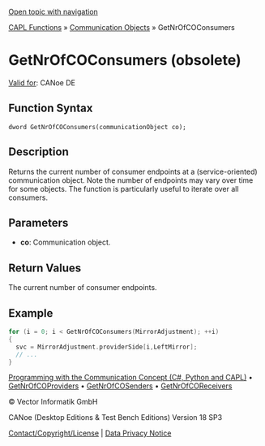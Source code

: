 [Open topic with navigation](../../../../../CANoeDEFamily.htm#Topics/CAPLFunctions/CommunicationObjects/Functions/CAPLfunctionGetNrOfCOConsumers.md)

[CAPL Functions](../../CAPLfunctions.md) » [Communication Objects](../CAPLfunctionsCOOverview.md) » GetNrOfCOConsumers

# GetNrOfCOConsumers (obsolete)

[Valid for](../../../Shared/FeatureAvailability.md):  CANoe DE

## Function Syntax

```
dword GetNrOfCOConsumers(communicationObject co);
```

## Description

Returns the current number of consumer endpoints at a (service-oriented) communication object. Note the number of endpoints may vary over time for some objects. The function is particularly useful to iterate over all consumers.

## Parameters

- **co**: Communication object.

## Return Values

The current number of consumer endpoints.

## Example

```c
for (i = 0; i < GetNrOfCOConsumers(MirrorAdjustment); ++i)
{
  svc = MirrorAdjustment.providerSide[i,LeftMirror];
  // ...
}
```

[Programming with the Communication Concept (C#, Python and CAPL)](../../../CANoeCANalyzer/CommunicationConcept/Programming/CCP.md) • [GetNrOfCOProviders](CAPLfunctionGetNrOfCOProviders.md) • [GetNrOfCOSenders](CAPLfunctionGetNrOfCOSenders.md) • [GetNrOfCOReceivers](CAPLfunctionGetNrOfCOReceivers.md)

© Vector Informatik GmbH

CANoe (Desktop Editions & Test Bench Editions) Version 18 SP3

[Contact/Copyright/License](../../../Shared/ContactCopyrightLicense.md) | [Data Privacy Notice](https://www.vector.com/int/en/company/get-info/privacy-policy/)